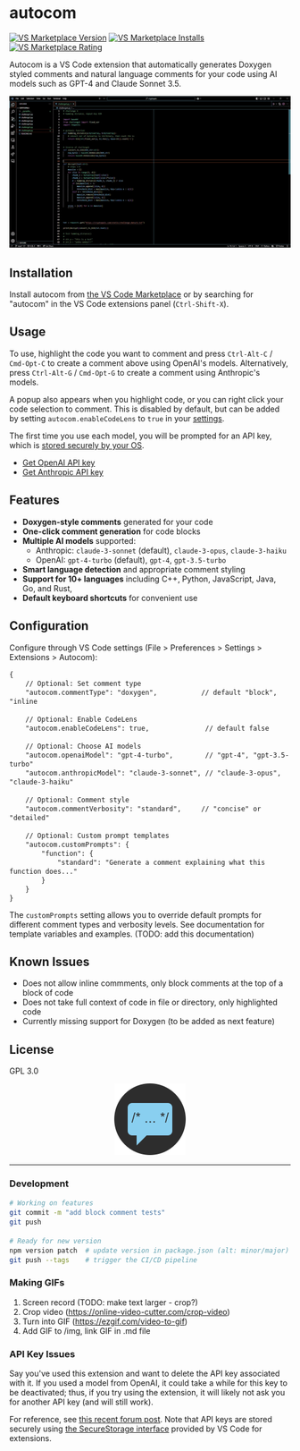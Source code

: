# autocom

[![VS Marketplace Version](https://shields.io/visual-studio-marketplace/v/pbrowne011.autocom?color=blue)](https://marketplace.visualstudio.com/items?itemName=pbrowne011.autocom)
[![VS Marketplace Installs](https://img.shields.io/visual-studio-marketplace/i/pbrowne011.autocom?color=darkgreen)](https://marketplace.visualstudio.com/items?itemName=pbrowne011.autocom)
[![VS Marketplace Rating](https://img.shields.io/visual-studio-marketplace/r/pbrowne011.autocom)](https://marketplace.visualstudio.com/items?itemName=pbrowne011.autocom)


Autocom is a VS Code extension that automatically generates Doxygen styled
comments and natural language comments for your code using AI models such as
GPT-4 and Claude Sonnet 3.5.

<p align="center">
  <img src="img/demo-overview.gif" alt="Overview of autocom in action" width="600"/>
</p>

## Installation

Install autocom from
[the VS Code Marketplace](https://marketplace.visualstudio.com/items?itemName=pbrowne011.autocom)
or by searching for "autocom" in the VS Code extensions panel (`Ctrl-Shift-X`).

## Usage

To use, highlight the code you want to comment and press `Ctrl-Alt-C` /
`Cmd-Opt-C` to create a comment above using OpenAI's models. Alternatively,
press `Ctrl-Alt-G` / `Cmd-Opt-G` to create a comment using Anthropic's models.

<insert different comment gif>

A popup also appears when you highlight code, or you can right click your code
selection to comment. This is disabled by default, but can be added by setting
`autocom.enableCodeLens` to `true` in your [settings](#configuration). 

<insert highlight popup gif>

<insert right click gif>

The first time you use each model, you will be prompted for an API key, which
is [stored securely by your OS](https://vscode-api.js.org/interfaces/vscode.SecretStorage.html). 
- [Get OpenAI API key](https://platform.openai.com/account/api-keys)
- [Get Anthropic API key](https://console.anthropic.com/settings/keys)

## Features

- **Doxygen-style comments** generated for your code
- **One-click comment generation** for code blocks
- **Multiple AI models** supported:
  - Anthropic: `claude-3-sonnet` (default), `claude-3-opus`, `claude-3-haiku`
  - OpenAI: `gpt-4-turbo` (default), `gpt-4`, `gpt-3.5-turbo`
- **Smart language detection** and appropriate comment styling
- **Support for 10+ languages** including C++, Python, JavaScript, Java, Go,
  and Rust,
- **Default keyboard shortcuts** for convenient use

<insert two diff langs gifs>

## Configuration

Configure through VS Code settings (File > Preferences > Settings > Extensions > Autocom):

```jsonc
{
    // Optional: Set comment type
    "autocom.commentType": "doxygen",           // default "block", "inline

    // Optional: Enable CodeLens
    "autocom.enableCodeLens": true,              // default false

    // Optional: Choose AI models
    "autocom.openaiModel": "gpt-4-turbo",        // "gpt-4", "gpt-3.5-turbo"
    "autocom.anthropicModel": "claude-3-sonnet", // "claude-3-opus", "claude-3-haiku"
    
    // Optional: Comment style
    "autocom.commentVerbosity": "standard",     // "concise" or "detailed"
    
    // Optional: Custom prompt templates
    "autocom.customPrompts": {
        "function": {
            "standard": "Generate a comment explaining what this function does..."
        }
    }
}
```

The `customPrompts` setting allows you to override default prompts for different
comment types and verbosity levels. See documentation for template variables
and examples. (TODO: add this documentation)

## Known Issues

- Does not allow inline commments, only block comments at the top of a
  block of code
- Does not take full context of code in file or directory, only highlighted code
- Currently missing support for Doxygen (to be added as next feature)

## License

GPL 3.0

<p align="center">
  <img src="img/icon.png" alt="Autocom icon" width="128"/>
</p>

---

### Development

```bash
# Working on features
git commit -m "add block comment tests"
git push

# Ready for new version
npm version patch  # update version in package.json (alt: minor/major)
git push --tags    # trigger the CI/CD pipeline
```

### Making GIFs

1. Screen record (TODO: make text larger - crop?)
2. Crop video (https://online-video-cutter.com/crop-video)
3. Turn into GIF (https://ezgif.com/video-to-gif)
4. Add GIF to /img, link GIF in .md file

### API Key Issues

Say you've used this extension and want to delete the API key associated with
it. If you used a model from OpenAI, it could take a while for this key to be
deactivated; thus, if you try using the extension, it will likely not ask you
for another API key (and will still work).

For reference, see [this recent forum post](https://community.openai.com/t/api-key-deleted-but-still-usable/995249/4).
Note that API keys are stored securely using
[the SecureStorage interface](https://vscode-api.js.org/interfaces/vscode.SecretStorage.html)
provided by VS Code for extensions.